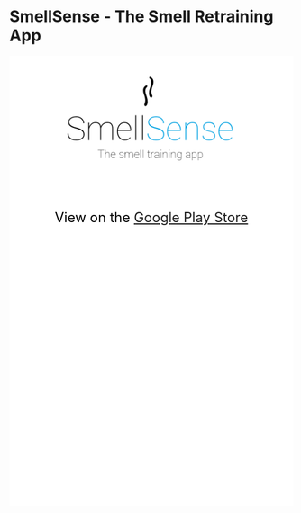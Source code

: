 <h1>
    SmellSense - The Smell Retraining App
</h1>
<div style="background: white; height: 800px">
    <img src="resources/playstore_feature_graphic.png"></img>
    <p style="text-align: center; color: black; font-size: 24px;">
        View on the <a href="https://play.google.com/store/apps/details?id=za.co.smellsense">Google Play Store</a>
    </p>
</div>
<p style="font-family: Arial"></p>
